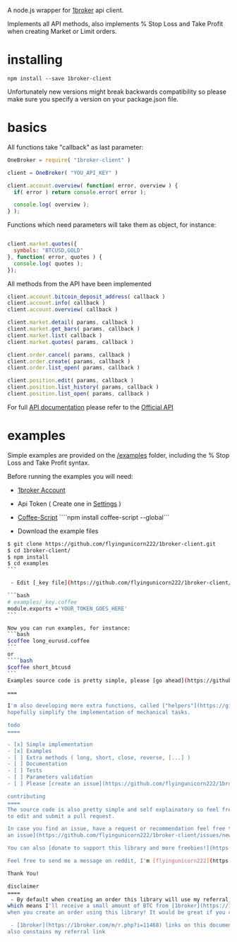A node.js wrapper for [1broker](https://1broker.com/m/r.php?i=11468) api client.

Implements all API methods, also implements % Stop Loss and Take Profit when
creating Market or Limit orders.

installing
====

````npm install --save 1broker-client````

Unfortunately new versions might break backwards
compatibility so please make sure you specify a version on your package.json
file.

basics
====

All functions take "callback" as last parameter:

````javascript
OneBroker = require( "1broker-client" )

client = OneBroker( "YOU_API_KEY" )

client.account.overview( function( error, overview ) {
  if( error ) return console.error( error );

  console.log( overview );
} );
````

Functions which need parameters will take them as object, for instance:

````javascript

client.market.quotes({
  symbols: "BTCUSD,GOLD"
}, function( error, quotes ) {
  console.log( quotes );
});

````

All methods from the API have been implemented

````javascript
client.account.bitcoin_deposit_address( callback )
client.account.info( callback )
client.account.overview( callback )

client.market.detail( params, callback )
client.market.get_bars( params, callback )
client.market.list( callback )
client.market.quotes( params, callback )

client.order.cancel( params, callback )
client.order.create( params, callback )
client.order.list_open( params, callback )

client.position.edit( params, callback )
client.position.list_history( params, callback )
client.position.list_open( params, callback )
````

For full [API documentation](https://1broker.com/?c=api_documentation) please refer to the [Official API](https://1broker.com/?c=api_documentation)

examples
====

Simple examples are provided on the [/examples](https://github.com/flyingunicorn222/1broker-client/tree/v1/examples) folder, including
the % Stop Loss and Take Profit syntax.

Before running the examples you will need:

 - [1broker Account](https://1broker.com/m/r.php?i=11468)

 - Api Token ( Create one in [Settings](https://1broker.com/?u1=account_settings) )

 - [Coffee-Script](http://coffeescript.org/) ````npm install coffee-script --global```

 - Download the example files

````bash
$ git clone https://github.com/flyingunicorn222/1broker-client.git
$ cd 1broker-client/
$ npm install
$ cd examples
```

 - Edit [_key file](https://github.com/flyingunicorn222/1broker-client/blob/v1/examples/_key.coffee) and add your key between the quotes

```bash
# examples/_key.coffee
module.exports ='YOUR_TOKEN_GOES_HERE'
```

Now you can run examples, for instance:
```bash
$coffee long_eurusd.coffee
```
or
````bash
$coffee short_btcusd
```
Examples source code is pretty simple, please [go ahead](https://github.com/flyingunicorn222/1broker-client/blob/v1/examples/) an explore!

===

I'm also developing more extra functions, called ["helpers"](https://github.com/flyingunicorn222/1broker-client/tree/v1/src/helpers) which will
hopefully simplify the implementation of mechanical tasks.

todo
====

- [x] Simple implementation
- [x] Examples
- [ ] Extra methods ( long, short, close, reverse, [...] )
- [ ] Documentation
- [ ] Tests
- [ ] Parameters validation
- [ ] Please [create an issue](https://github.com/flyingunicorn222/1broker-client/issues/new) if you need something else

contributing
====
The source code is also pretty simple and self explainatory so feel free
to edit and submit a pull request.

In case you find an issue, have a request or recommendation feel free to [open
an issue](https://github.com/flyingunicorn222/1broker-client/issues/new), it will be highly appreciated.

You can also [donate to support this library and more freebies!](https://blockchain.info/address/1767DuD8teMeeTV2DtPviqMYE1G13169x3)

Feel free to send me a message on reddit, I'm [flyingunicorn222](https://www.reddit.com/user/flyingunicorn222)

Thank You!

disclaimer
====
 - By default when creating an order this library will use my referral_id,
which means I'll receive a small amount of BTC from [1broker](https://1broker.com/m/r.php?i=11468)
when you create an order using this library! It would be great if you could keep it this way!

 - [1broker](https://1broker.com/m/r.php?i=11468) links on this documentation
also constains my referral link

